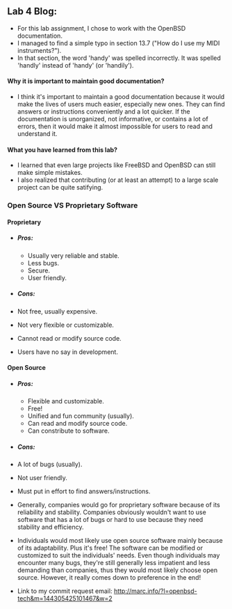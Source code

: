 ## Lab 4 Blog:

* For this lab assignment, I chose to work with the OpenBSD documentation.
 * I managed to find a simple typo in section 13.7 ("How do I use my MIDI instruments?").
 * In that section, the word 'handy' was spelled incorrectly. It was spelled 'handly' instead of 'handy' (or 'handily').


#### Why it is important to maintain good documentation?
 * I think it's important to maintain a good documentation because it would make the lives of users much easier, especially new ones.  They can find answers or instructions conveniently and a lot quicker.  If the documentation is unorganized, not informative, or contains a lot of errors, then it would make it almost impossible for users to read and understand it.

#### What you have learned from this lab?
 * I learned that even large projects like FreeBSD and OpenBSD can still make simple mistakes.
 * I also realized that contributing (or at least an attempt) to a large scale project can be quite satifying.





### Open Source VS Proprietary Software
#### Proprietary
* ##### Pros:
  * Usually very reliable and stable.
  * Less bugs.
  * Secure.
  * User friendly.

* ##### Cons:
 * Not free, usually expensive.
 * Not very flexible or customizable.
 * Cannot read or modify source code.
 * Users have no say in development.

#### Open Source
* ##### Pros:
  * Flexible and customizable.
  * Free!
  * Unified and fun community (usually).
  * Can read and modify source code.
  * Can constribute to software.

* ##### Cons:
 * A lot of bugs (usually).
 * Not user friendly.
 * Must put in effort to find answers/instructions.
 
* Generally, companies would go for proprietary software because of its reliability and stability. Companies obviously wouldn't want to use software that has a lot of bugs or hard to use because they need stability and efficiency.
* Individuals would most likely use open source software mainly because of its adaptability. Plus it's free!  The software can be modified or customized to suit the individuals' needs.  Even though individuals may encounter many bugs, they're still generally less impatient and less demanding than companies, thus they would most likely choose open source. However, it really comes down to preference in the end!

* Link to my commit request email: http://marc.info/?l=openbsd-tech&m=144305425101467&w=2
